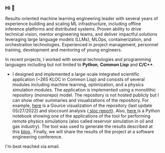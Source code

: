 ### Hi 👋
<!--
![GitHub Views](https://komarev.com/ghpvc/?username=jeosol&color=FAC151)
![Profile views](https://gpvc.arturio.dev/jeosol)
-->
Results-oriented machine learning engineering leader with several years of experience building and scaling ML infrastructure, including offline inference platforms and distributed systems. Proven ability to drive technical vision, mentor engineering teams, and deliver impactful solutions leveraging large language models (LLMs), MLOps, containerization, and orchestration technologies.
Experienced in project management, personnel training, development and mentoring of young engineers.

<!--I am an engineer with interests in machine learning/AI, optimization, large-scale software design and implementation. I studied Engineering in school and my research focused on developing efficient algorithms and workflows for large-scale problems with applications in AI, Machine learning. -->

In recent projects, I worked with several technologies and programming languages including but not limited to **Python**, **Common Lisp** and **C/C++**.

- I designed and implemented a large-scale integrated scientific application (~265 KLOC in Common Lisp) and consists of several modules including machine learning, optimization, and a physics simulation modules. The application is implemented using a monolithic repository (monorepo) model. The repository is not hosted publicly but I can show other summaries and visualizations of the repository. For example, <a href="https://youtu.be/9MBzpy3MYfs">here</a> is a Gource visualization of the repository (last update 05/27/2022) and sloccount analysis (<a href="https://github.com/jeosol/jeosol/blob/main/simapi_project.html"> sloc report</a>). Also, <a href="https://github.com/jeosol/simapi-docs/blob/main/remote_simulation_analysis.ipynb"> here </a> is a Python notebook showing one of the applications of the tool for performing remote physics simulations (also called reservoir simulation in oil and gas industry). The tool was used to generate the results described at this <a href="http://onwunalu.com/petroleum/"> blog </a>. Finally, we will share the results of the project at a software engineering conference.

I'm best reached via email. 

<!--
**jeosol/jeosol** is a ✨ _special_ ✨ repository because its `README.md` (this file) appears on your GitHub profile.

Here are some ideas to get you started:

- 🔭 I’m currently working on ...
- 🌱 I’m currently learning ...
- 👯 I’m looking to collaborate on ...
- 🤔 I’m looking for help with ...
- 💬 Ask me about ...
- 📫 How to reach me: ...
- 😄 Pronouns: ...
- ⚡ Fun fact: ...
-->
